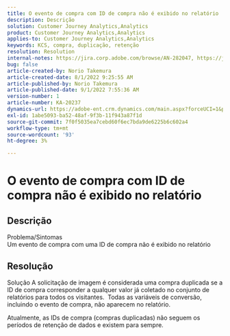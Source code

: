 ```yaml
---
title: O evento de compra com ID de compra não é exibido no relatório
description: Descrição
solution: Customer Journey Analytics,Analytics
product: Customer Journey Analytics,Analytics
applies-to: Customer Journey Analytics,Analytics
keywords: KCS, compra, duplicação, retenção
resolution: Resolution
internal-notes: https://jira.corp.adobe.com/browse/AN-282047, https://jira.corp.adobe.com/browse/AN-287475
bug: false
article-created-by: Norio Takemura
article-created-date: 8/1/2022 9:25:55 AM
article-published-by: Norio Takemura
article-published-date: 9/1/2022 7:55:36 AM
version-number: 1
article-number: KA-20237
dynamics-url: https://adobe-ent.crm.dynamics.com/main.aspx?forceUCI=1&pagetype=entityrecord&etn=knowledgearticle&id=f8636eed-7b11-ed11-b83d-0022480862c6
exl-id: 1abe5093-ba52-48af-9f3b-11f943a87f1d
source-git-commit: 7f0f5035ea7cebd60f6ec7bda9de6225b6c602a4
workflow-type: tm+mt
source-wordcount: '93'
ht-degree: 3%

---
```


# O evento de compra com ID de compra não é exibido no relatório

## Descrição

Problema/Sintomas
<br>Um evento de compra com uma ID de compra não é exibido no relatório


## Resolução


Solução A solicitação de imagem é considerada uma compra duplicada se a ID de compra corresponder a qualquer valor já coletado no conjunto de relatórios para todos os visitantes.  Todas as variáveis de conversão, incluindo o evento de compra, não aparecem no relatório.

Atualmente, as IDs de compra (compras duplicadas) não seguem os períodos de retenção de dados e existem para sempre.
